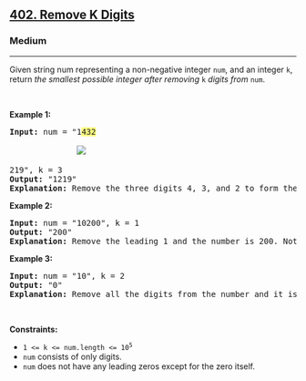 <h2><a href="https://leetcode.com/problems/remove-k-digits/">402. Remove K Digits</a></h2><h3>Medium</h3><hr><div style="user-select: auto;"><p style="user-select: auto;">Given string num representing a non-negative integer <code style="user-select: auto;">num</code>, and an integer <code style="user-select: auto;">k</code>, return <em style="user-select: auto;">the smallest possible integer after removing</em> <code style="user-select: auto;">k</code> <em style="user-select: auto;">digits from</em> <code style="user-select: auto;">num</code>.</p>

<p style="user-select: auto;">&nbsp;</p>
<p style="user-select: auto;"><strong style="user-select: auto;">Example 1:</strong></p>

<pre style="user-select: auto;"><strong style="user-select: auto;">Input:</strong> num = "1<lighter data-id="lgt8318504995795313" data-unique-lighter-id="1" style="background-color: rgb(255, 255, 131); user-select: auto;">432</lighter><div class="liner-thread-icon FIRST owner HIDE" data-id="245085227" data-unique-lighter-id="1" id="lgt245085227" style="display: block; user-select: auto;">
              <img class="liner-thread-bubble" data-id="245085227" src="https://gcpstorage.getliner.com/liner-service-bucket/user_photo_default/color-4/A.jpg" style="user-select: auto;">
          </div>219", k = 3
<strong style="user-select: auto;">Output:</strong> "1219"
<strong style="user-select: auto;">Explanation:</strong> Remove the three digits 4, 3, and 2 to form the new number 1219 which is the smallest.
</pre>

<p style="user-select: auto;"><strong style="user-select: auto;">Example 2:</strong></p>

<pre style="user-select: auto;"><strong style="user-select: auto;">Input:</strong> num = "10200", k = 1
<strong style="user-select: auto;">Output:</strong> "200"
<strong style="user-select: auto;">Explanation:</strong> Remove the leading 1 and the number is 200. Note that the output must not contain leading zeroes.
</pre>

<p style="user-select: auto;"><strong style="user-select: auto;">Example 3:</strong></p>

<pre style="user-select: auto;"><strong style="user-select: auto;">Input:</strong> num = "10", k = 2
<strong style="user-select: auto;">Output:</strong> "0"
<strong style="user-select: auto;">Explanation:</strong> Remove all the digits from the number and it is left with nothing which is 0.
</pre>

<p style="user-select: auto;">&nbsp;</p>
<p style="user-select: auto;"><strong style="user-select: auto;">Constraints:</strong></p>

<ul style="user-select: auto;">
	<li style="user-select: auto;"><code style="user-select: auto;">1 &lt;= k &lt;= num.length &lt;= 10<sup style="user-select: auto;">5</sup></code></li>
	<li style="user-select: auto;"><code style="user-select: auto;">num</code> consists of only digits.</li>
	<li style="user-select: auto;"><code style="user-select: auto;">num</code> does not have any leading zeros except for the zero itself.</li>
</ul>
</div>